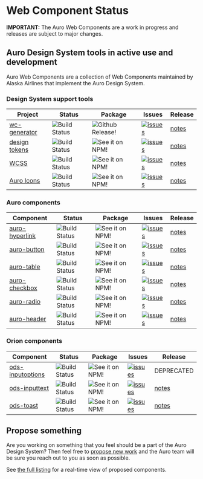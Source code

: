 # Web Component Status

__IMPORTANT:__ The Auro Web Components are a work in progress and releases are subject to major changes.

## Auro Design System tools in active use and development

Auro Web Components are a collection of Web Components maintained by Alaska Airlines that implement the Auro Design System.

### Design System support tools

| Project | Status | Package | Issues | Release
|---|---|---|---|---|
| [wc-generator](https://auro.alaskaair.com/getting-started/developers/generator) | ![Build Status](https://img.shields.io/travis/AlaskaAirlines/WC-Generator.svg?branch=master&style=for-the-badge)| ![Github Release!](https://img.shields.io/github/v/release/AlaskaAirlines/WC-Generator.svg?style=for-the-badge&color=orange)| [![issues](https://img.shields.io/github/issues-raw/AlaskaAirlines/WC-Generator?style=for-the-badge)](https://github.com/AlaskaAirlines/WC-Generator/issues) | [notes](https://github.com/AlaskaAirlines/WC-Generator/releases/latest)
| [design tokens](https://auro.alaskaair.com/getting-started/developers/design-tokens) | ![Build Status](https://img.shields.io/travis/AlaskaAirlines/AuroDesignTokens.svg?branch=master&style=for-the-badge)| ![See it on NPM!](https://img.shields.io/github/v/release/AlaskaAirlines/AuroDesignTokens?style=for-the-badge&color=orange) | [![issues](https://img.shields.io/github/issues-raw/AlaskaAirlines/AuroDesignTokens?style=for-the-badge)](https://github.com/AlaskaAirlines/AuroDesignTokens/issues) | [notes](https://github.com/AlaskaAirlines/OrionDesignTokens/releases/latest)
| [WCSS](https://auro.alaskaair.com/webcorestylesheets) | ![Build Status](https://img.shields.io/travis/AlaskaAirlines/WebCoreStyleSheets.svg?branch=master&style=for-the-badge)| ![See it on NPM!](https://img.shields.io/github/v/release/AlaskaAirlines/WebCoreStyleSheets?style=for-the-badge&color=orange)| [![issues](https://img.shields.io/github/issues-raw/AlaskaAirlines/WebCoreStyleSheets?style=for-the-badge)](https://github.com/AlaskaAirlines/WebCoreStyleSheets/issues) | [notes](https://github.com/AlaskaAirlines/WebCoreStyleSheets/releases/latest)
| [Auro Icons](https://auro.alaskaair.com/icons/overview) | ![Build Status](https://img.shields.io/travis/AlaskaAirlines/Icons.svg?branch=master&style=for-the-badge)| ![See it on NPM!](https://img.shields.io/github/v/release/AlaskaAirlines/Icons?style=for-the-badge&color=orange)| [![issues](https://img.shields.io/github/issues-raw/AlaskaAirlines/Icons?style=for-the-badge)](https://github.com/AlaskaAirlines/Icons/issues) | [notes](https://github.com/AlaskaAirlines/OrionIcons/releases/latest)

### Auro components

| Component | Status | Package | Issues | Release
|---|---|---|---|---|
| [auro-hyperlink](https://auro.alaskaair.com/components/auro/hyperlink) | ![Build Status](https://img.shields.io/travis/AlaskaAirlines/auro-hyperlink.svg?branch=master&style=for-the-badge)| ![See it on NPM!](https://img.shields.io/github/v/release/AlaskaAirlines/auro-hyperlink?style=for-the-badge&color=orange)| [![issues](https://img.shields.io/github/issues-raw/AlaskaAirlines/auro-hyperlink?style=for-the-badge)](https://github.com/AlaskaAirlines/auro-hyperlink/issues) | [notes](https://github.com/AlaskaAirlines/auro-hyperlink/releases/latest)
| [auro-button](https://auro.alaskaair.com/components/auro/button) | ![Build Status](https://img.shields.io/travis/AlaskaAirlines/ods-button.svg?branch=master&style=for-the-badge)| ![See it on NPM!](https://img.shields.io/github/v/release/AlaskaAirlines/ods-button?style=for-the-badge&color=orange)| [![issues](https://img.shields.io/github/issues-raw/AlaskaAirlines/ods-button?style=for-the-badge)](https://github.com/AlaskaAirlines/ods-button/issues) | [notes](https://github.com/AlaskaAirlines/ods-button/releases/latest)
| [auro-table](https://auro.alaskaair.com/components/auro/table) | ![Build Status](https://img.shields.io/travis/AlaskaAirlines/auro-table.svg?branch=master&style=for-the-badge)| ![See it on NPM!](https://img.shields.io/github/v/release/AlaskaAirlines/auro-table?style=for-the-badge&color=orange)| [![issues](https://img.shields.io/github/issues-raw/AlaskaAirlines/auro-table?style=for-the-badge)](https://github.com/AlaskaAirlines/auro-table/issues) | [notes](https://github.com/AlaskaAirlines/auro-table/releases/latest)
| [auro-checkbox](https://auro.alaskaair.com/components/auro/checkbox) | ![Build Status](https://img.shields.io/travis/AlaskaAirlines/auro-checkbox?branch=master&style=for-the-badge)| ![See it on NPM!](https://img.shields.io/github/v/release/AlaskaAirlines/auro-checkbox?style=for-the-badge&color=orange)| [![issues](https://img.shields.io/github/issues-raw/AlaskaAirlines/auro-checkbox?style=for-the-badge)](https://github.com/AlaskaAirlines/auro-checkbox/issues) | [notes](https://github.com/AlaskaAirlines/auro-checkbox/releases/latest)
| [auro-radio](https://auro.alaskaair.com/components/auro/radio) | ![Build Status](https://img.shields.io/travis/AlaskaAirlines/auro-radio?branch=master&style=for-the-badge)| ![See it on NPM!](https://img.shields.io/github/v/release/AlaskaAirlines/auro-radio?style=for-the-badge&color=orange)| [![issues](https://img.shields.io/github/issues-raw/AlaskaAirlines/auro-radio?style=for-the-badge)](https://github.com/AlaskaAirlines/auro-radio/issues) | [notes](https://github.com/AlaskaAirlines/auro-radio/releases/latest)
| [auro-header](https://auro.alaskaair.com/components/auro/header) | ![Build Status](https://img.shields.io/travis/AlaskaAirlines/auro-header?branch=master&style=for-the-badge)| ![See it on NPM!](https://img.shields.io/github/v/release/AlaskaAirlines/auro-header?style=for-the-badge&color=orange)| [![issues](https://img.shields.io/github/issues-raw/AlaskaAirlines/auro-header?style=for-the-badge)](https://github.com/AlaskaAirlines/auro-header/issues) | [notes](https://github.com/AlaskaAirlines/auro-header/releases/latest)

### Orion components

| Component | Status | Package | Issues | Release
|---|---|---|---|---|
| [ods-inputoptions](https://auro.alaskaair.com/components/orion/inputOptions/) | ![Build Status](https://img.shields.io/travis/AlaskaAirlines/ods-inputoptions.svg?branch=master&style=for-the-badge)| ![See it on NPM!](https://img.shields.io/github/v/release/AlaskaAirlines/ods-inputoptions?style=for-the-badge&color=orange) | [![issues](https://img.shields.io/github/issues-raw/AlaskaAirlines/ods-inputoptions?style=for-the-badge)](https://github.com/AlaskaAirlines/ods-inputoptions/issues) | DEPRECATED
| [ods-inputtext](https://auro.alaskaair.com/components/orion/inputtext/) | ![Build Status](https://img.shields.io/travis/AlaskaAirlines/ods-inputtext.svg?branch=master&style=for-the-badge)| ![See it on NPM!](https://img.shields.io/github/v/release/AlaskaAirlines/ods-inputtext?style=for-the-badge&color=orange)  | [![issues](https://img.shields.io/github/issues-raw/AlaskaAirlines/ods-inputtext?style=for-the-badge)](https://github.com/AlaskaAirlines/ods-inputtext/issues) | [notes](https://github.com/AlaskaAirlines/ods-inputtext/releases/latest)
| [ods-toast](https://auro.alaskaair.com/components/orion/toast/) | ![Build Status](https://img.shields.io/travis/AlaskaAirlines/ods-toast?branch=master&style=for-the-badge)| ![See it on NPM!](https://img.shields.io/github/v/release/AlaskaAirlines/ods-toast?style=for-the-badge&color=orange)  | [![issues](https://img.shields.io/github/issues-raw/AlaskaAirlines/ods-toast?style=for-the-badge)](https://github.com/AlaskaAirlines/ods-toast/issues) | [notes](https://github.com/AlaskaAirlines/ods-toast/releases/latest)

## Propose something

Are you working on something that you feel should be a part of the Auro Design System? Then feel free to [propose new work](https://github.com/AlaskaAirlines/auro/issues/new?assignees=blackfalcon&labels=Status%3A+In+discovery&template=new_wc.md&title=) and the Auro team will be sure you reach out to you as soon as possible.

See [the full listing](https://auro.alaskaair.com/planned-work) for a real-time view of proposed components.
